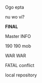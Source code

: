 Ogo epta

nu wo vi?


**FINAL**

Master INFO

190 
190 mob


WAR WAR

FATAL confliсt

local repository
